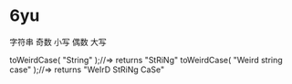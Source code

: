 # 6yu
 字符串  奇数 小写   偶数 大写

 toWeirdCase( "String" );//=> returns "StRiNg"
toWeirdCase( "Weird string case" );//=> returns "WeIrD StRiNg CaSe"